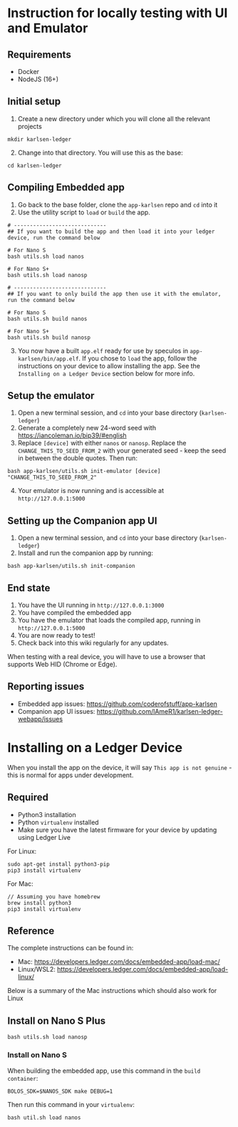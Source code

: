 # Instruction for locally testing with UI and Emulator

## Requirements
- Docker
- NodeJS (16+)

## Initial setup
1. Create a new directory under which you will clone all the relevant projects
```
mkdir karlsen-ledger
```
2. Change into that directory. You will use this as the base:
```
cd karlsen-ledger
```

## Compiling Embedded app
1. Go back to the base folder, clone the `app-karlsen` repo and `cd` into it
2. Use the utility script to `load` or `build` the app.

```
# -----------------------------
## If you want to build the app and then load it into your ledger device, run the command below

# For Nano S
bash utils.sh load nanos

# For Nano S+
bash utils.sh load nanosp

# -----------------------------
## If you want to only build the app then use it with the emulator, run the command below

# For Nano S
bash utils.sh build nanos

# For Nano S+
bash utils.sh build nanosp
```
3.  You now have a built `app.elf` ready for use by speculos in `app-karlsen/bin/app.elf`. If you chose to `load` the app, follow the instructions on your device to allow installing the app. See the `Installing on a Ledger Device` section below for more info.

## Setup the emulator
1. Open a new terminal session, and `cd` into your base directory (`karlsen-ledger`)
2. Generate a completely new 24-word seed with https://iancoleman.io/bip39/#english
3. Replace `[device]` with either `nanos` or `nanosp`. Replace the `CHANGE_THIS_TO_SEED_FROM_2` with your generated seed - keep the seed in between the double quotes. Then run:
```
bash app-karlsen/utils.sh init-emulator [device] "CHANGE_THIS_TO_SEED_FROM_2"
```
4. Your emulator is now running and is accessible at `http://127.0.0.1:5000`

## Setting up the Companion app UI
1. Open a new terminal session, and `cd` into your base directory (`karlsen-ledger`)
2. Install and run the companion app by running:
```
bash app-karlsen/utils.sh init-companion
```

## End state
1. You have the UI running in `http://127.0.0.1:3000`
2. You have compiled the embedded app
3. You have the emulator that loads the compiled app, running in `http://127.0.0.1:5000`
4. You are now ready to test!
5. Check back into this wiki regularly for any updates.

When testing with a real device, you will have to use a browser that supports Web HID (Chrome or Edge).

## Reporting issues
- Embedded app issues: https://github.com/coderofstuff/app-karlsen
- Companion app UI issues: https://github.com/lAmeR1/karlsen-ledger-webapp/issues


# Installing on a Ledger Device

When you install the app on the device, it will say `This app is not genuine` - this is normal for apps under development.

## Required
- Python3 installation
- Python `virtualenv` installed
- Make sure you have the latest firmware for your device by updating using Ledger Live

For Linux:
```
sudo apt-get install python3-pip
pip3 install virtualenv
```

For Mac:
```
// Assuming you have homebrew
brew install python3
pip3 install virtualenv
```

## Reference

The complete instructions can be found in:
- Mac: https://developers.ledger.com/docs/embedded-app/load-mac/
- Linux/WSL2: https://developers.ledger.com/docs/embedded-app/load-linux/

Below is a summary of the Mac instructions which should also work for Linux

## Install on Nano S Plus

```
bash utils.sh load nanosp
```

### Install on Nano S

When building the embedded app, use this command in the `build container`:
```
BOLOS_SDK=$NANOS_SDK make DEBUG=1
```

Then run this command in your `virtualenv`:

```
bash util.sh load nanos
```
